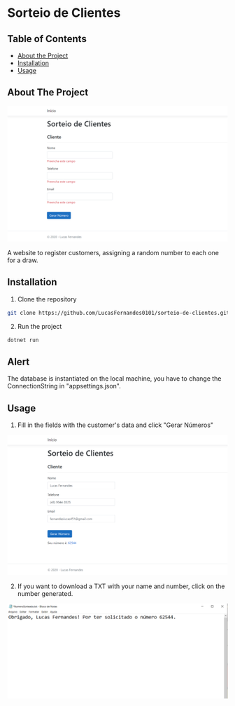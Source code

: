 # Sorteio de Clientes

## Table of Contents

* [About the Project](#about-the-project)
* [Installation](#Installation)
* [Usage](#usage)
 
 
## About The Project

![inicio](https://github.com/LucasFernandes0101/sorteio-de-clientes/blob/master/images/inicio.png)

A website to register customers, assigning a random number to each one for a draw.

## Installation

1. Clone the repository
```sh
git clone https://github.com/LucasFernandes0101/sorteio-de-clientes.git
```
2. Run the project
```sh
dotnet run
```

## Alert

The database is instantiated on the local machine, you have to change the ConnectionString in "appsettings.json".

## Usage

1. Fill in the fields with the customer's data and click "Gerar Números"

![preenchido](https://github.com/LucasFernandes0101/sorteio-de-clientes/blob/master/images/campos-preenchidos.png)

2. If you want to download a TXT with your name and number, click on the number generated.

![archivetxt](https://github.com/LucasFernandes0101/sorteio-de-clientes/blob/master/images/numerosorteadotxt.png)
